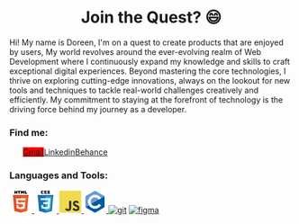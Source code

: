 <h1 align="center">Join the Quest? 😄 </h1>

<p align="left">Hi! My name is Doreen, I'm on a quest to create products that are enjoyed by users, My world revolves around the ever-evolving realm of Web Development where I continuously expand my knowledge and skills to craft exceptional digital experiences. Beyond mastering the core technologies, I thrive on exploring cutting-edge innovations, always on the lookout for new tools and techniques to tackle real-world challenges creatively and efficiently. My commitment to staying at the forefront of technology is the driving force behind my journey as a developer.

<h3 align="left">Find me:</h3>
  <ul style="list-style:none; display:flex">
    <li style="background-color:red;">
      <a href="mailto:hellowangechi@gmail.com">Gmail</a>  
    </li>
     <li>
       <a href="https://linkedin.com/in/https://www.linkedin.com/in/doreen-wangeci/" target="blank">Linkedin</a> 
    </li>
     <li>
       <a href="https://www.behance.net/https://www.behance.net/doreenwangeci" target="blank" text-decoration="none">Behance</a>
    </li>
  </ul>

<h3 align="left">Languages and Tools:</h3>
<p align="left"> 
  <a href="https://www.w3.org/html/" target="_blank" rel="noreferrer"> 
    <img src="https://raw.githubusercontent.com/devicons/devicon/master/icons/html5/html5-original-wordmark.svg" alt="html5" width="40" height="40"/> </a> 
  <a href="https://www.w3schools.com/css/" target="_blank" rel="noreferrer"> 
    <img src="https://raw.githubusercontent.com/devicons/devicon/master/icons/css3/css3-original-wordmark.svg" alt="css3" width="40" height="40"/> </a> 
  <a href="https://developer.mozilla.org/en-US/docs/Web/JavaScript" target="_blank" rel="noreferrer"> 
    <img src="https://raw.githubusercontent.com/devicons/devicon/master/icons/javascript/javascript-original.svg" alt="javascript" width="40" height="40"/> </a> 
<!--   <a href="https://react.dev/learn">
    <img src="https://react.dev/" /> </a> -->
  <a href="https://www.cprogramming.com/" target="_blank" rel="noreferrer"> 
  <img src="https://raw.githubusercontent.com/devicons/devicon/master/icons/c/c-original.svg" alt="c" width="40" height="40"/> </a>
   <a href="https://git-scm.com/" target="_blank" rel="noreferrer"> 
    <img src="https://www.vectorlogo.zone/logos/git-scm/git-scm-icon.svg" alt="git" width="40" height="40"/></a> 
    <a href="https://www.figma.com/" target="_blank" rel="noreferrer"> 
    <img src="https://www.vectorlogo.zone/logos/figma/figma-icon.svg" alt="figma" width="40" height="40"/> </a>
